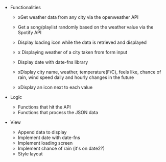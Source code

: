 - Functionalities
  - xGet weather data from any city via the openweather API
  - Get a song/playlist randomly based on the weather value via the Spotify API
  - Display loading icon while the data is retrieved and displayed

  - x Displaying weather of a city taken from form input
  - Display date with date-fns library
  - xDisplay city name, weather, temperature(F/C), feels like, chance of rain, wind speed daily and hourly changes in the future
  - xDisplay an icon next to each value

- Logic
    - Functions that hit the API
    - Functions that process the JSON data
- View
    - Append data to display
    
  <!-- - Append values of forecast to display -->
  <!-- - Style change scale button -->
  - Implement date with date-fns
  - Implement loading screen
  - Implement chance of rain (it's on date2?)
  - Style layout
